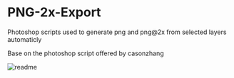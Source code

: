 PNG-2x-Export
======

Photoshop scripts used to generate png and png@2x from selected layers automaticly  

Base on the photoshop script offered by casonzhang

![readme](http://ww2.sinaimg.cn/large/644eac00gw1eniiao56zqj20m818g78y.jpg)
